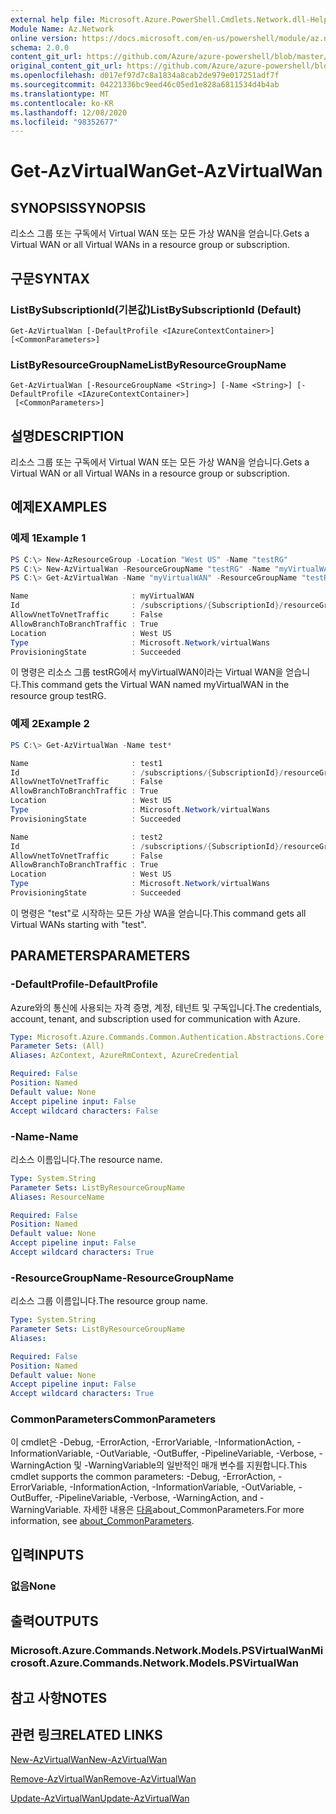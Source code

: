 ```yaml
---
external help file: Microsoft.Azure.PowerShell.Cmdlets.Network.dll-Help.xml
Module Name: Az.Network
online version: https://docs.microsoft.com/en-us/powershell/module/az.network/get-azvirtualwan
schema: 2.0.0
content_git_url: https://github.com/Azure/azure-powershell/blob/master/src/Network/Network/help/Get-AzVirtualWan.md
original_content_git_url: https://github.com/Azure/azure-powershell/blob/master/src/Network/Network/help/Get-AzVirtualWan.md
ms.openlocfilehash: d017ef97d7c8a1834a8cab2de979e017251adf7f
ms.sourcegitcommit: 04221336bc9eed46c05ed1e828a6811534d4b4ab
ms.translationtype: MT
ms.contentlocale: ko-KR
ms.lasthandoff: 12/08/2020
ms.locfileid: "98352677"
---
```

# <span data-ttu-id="46be8-101">Get-AzVirtualWan</span><span class="sxs-lookup"><span data-stu-id="46be8-101">Get-AzVirtualWan</span></span>

## <span data-ttu-id="46be8-102">SYNOPSIS</span><span class="sxs-lookup"><span data-stu-id="46be8-102">SYNOPSIS</span></span>
<span data-ttu-id="46be8-103">리소스 그룹 또는 구독에서 Virtual WAN 또는 모든 가상 WAN을 얻습니다.</span><span class="sxs-lookup"><span data-stu-id="46be8-103">Gets a Virtual WAN or all Virtual WANs in a resource group or subscription.</span></span>

## <span data-ttu-id="46be8-104">구문</span><span class="sxs-lookup"><span data-stu-id="46be8-104">SYNTAX</span></span>

### <span data-ttu-id="46be8-105">ListBySubscriptionId(기본값)</span><span class="sxs-lookup"><span data-stu-id="46be8-105">ListBySubscriptionId (Default)</span></span>
```
Get-AzVirtualWan [-DefaultProfile <IAzureContextContainer>] [<CommonParameters>]
```

### <span data-ttu-id="46be8-106">ListByResourceGroupName</span><span class="sxs-lookup"><span data-stu-id="46be8-106">ListByResourceGroupName</span></span>
```
Get-AzVirtualWan [-ResourceGroupName <String>] [-Name <String>] [-DefaultProfile <IAzureContextContainer>]
 [<CommonParameters>]
```

## <span data-ttu-id="46be8-107">설명</span><span class="sxs-lookup"><span data-stu-id="46be8-107">DESCRIPTION</span></span>
<span data-ttu-id="46be8-108">리소스 그룹 또는 구독에서 Virtual WAN 또는 모든 가상 WAN을 얻습니다.</span><span class="sxs-lookup"><span data-stu-id="46be8-108">Gets a Virtual WAN or all Virtual WANs in a resource group or subscription.</span></span>

## <span data-ttu-id="46be8-109">예제</span><span class="sxs-lookup"><span data-stu-id="46be8-109">EXAMPLES</span></span>

### <span data-ttu-id="46be8-110">예제 1</span><span class="sxs-lookup"><span data-stu-id="46be8-110">Example 1</span></span>

```powershell
PS C:\> New-AzResourceGroup -Location "West US" -Name "testRG" 
PS C:\> New-AzVirtualWan -ResourceGroupName "testRG" -Name "myVirtualWAN" -Location "West US" -AllowBranchToBranchTraffic $true
PS C:\> Get-AzVirtualWan -Name "myVirtualWAN" -ResourceGroupName "testRG"

Name                       : myVirtualWAN
Id                         : /subscriptions/{SubscriptionId}/resourceGroups/testRG/providers/Microsoft.Network/virtualWans/myVirtualWAN
AllowVnetToVnetTraffic     : False
AllowBranchToBranchTraffic : True
Location                   : West US
Type                       : Microsoft.Network/virtualWans
ProvisioningState          : Succeeded
```

<span data-ttu-id="46be8-111">이 명령은 리소스 그룹 testRG에서 myVirtualWAN이라는 Virtual WAN을 얻습니다.</span><span class="sxs-lookup"><span data-stu-id="46be8-111">This command gets the Virtual WAN named myVirtualWAN in the resource group testRG.</span></span>

### <span data-ttu-id="46be8-112">예제 2</span><span class="sxs-lookup"><span data-stu-id="46be8-112">Example 2</span></span>

```powershell
PS C:\> Get-AzVirtualWan -Name test*

Name                       : test1
Id                         : /subscriptions/{SubscriptionId}/resourceGroups/testRG/providers/Microsoft.Network/virtualWans/test1
AllowVnetToVnetTraffic     : False
AllowBranchToBranchTraffic : True
Location                   : West US
Type                       : Microsoft.Network/virtualWans
ProvisioningState          : Succeeded

Name                       : test2
Id                         : /subscriptions/{SubscriptionId}/resourceGroups/testRG/providers/Microsoft.Network/virtualWans/test2
AllowVnetToVnetTraffic     : False
AllowBranchToBranchTraffic : True
Location                   : West US
Type                       : Microsoft.Network/virtualWans
ProvisioningState          : Succeeded
```

<span data-ttu-id="46be8-113">이 명령은 "test"로 시작하는 모든 가상 WA을 얻습니다.</span><span class="sxs-lookup"><span data-stu-id="46be8-113">This command gets all Virtual WANs starting with "test".</span></span>

## <span data-ttu-id="46be8-114">PARAMETERS</span><span class="sxs-lookup"><span data-stu-id="46be8-114">PARAMETERS</span></span>

### <span data-ttu-id="46be8-115">-DefaultProfile</span><span class="sxs-lookup"><span data-stu-id="46be8-115">-DefaultProfile</span></span>
<span data-ttu-id="46be8-116">Azure와의 통신에 사용되는 자격 증명, 계정, 테넌트 및 구독입니다.</span><span class="sxs-lookup"><span data-stu-id="46be8-116">The credentials, account, tenant, and subscription used for communication with Azure.</span></span>

```yaml
Type: Microsoft.Azure.Commands.Common.Authentication.Abstractions.Core.IAzureContextContainer
Parameter Sets: (All)
Aliases: AzContext, AzureRmContext, AzureCredential

Required: False
Position: Named
Default value: None
Accept pipeline input: False
Accept wildcard characters: False
```

### <span data-ttu-id="46be8-117">-Name</span><span class="sxs-lookup"><span data-stu-id="46be8-117">-Name</span></span>
<span data-ttu-id="46be8-118">리소스 이름입니다.</span><span class="sxs-lookup"><span data-stu-id="46be8-118">The resource name.</span></span>

```yaml
Type: System.String
Parameter Sets: ListByResourceGroupName
Aliases: ResourceName

Required: False
Position: Named
Default value: None
Accept pipeline input: False
Accept wildcard characters: True
```

### <span data-ttu-id="46be8-119">-ResourceGroupName</span><span class="sxs-lookup"><span data-stu-id="46be8-119">-ResourceGroupName</span></span>
<span data-ttu-id="46be8-120">리소스 그룹 이름입니다.</span><span class="sxs-lookup"><span data-stu-id="46be8-120">The resource group name.</span></span>

```yaml
Type: System.String
Parameter Sets: ListByResourceGroupName
Aliases:

Required: False
Position: Named
Default value: None
Accept pipeline input: False
Accept wildcard characters: True
```

### <span data-ttu-id="46be8-121">CommonParameters</span><span class="sxs-lookup"><span data-stu-id="46be8-121">CommonParameters</span></span>
<span data-ttu-id="46be8-122">이 cmdlet은 -Debug, -ErrorAction, -ErrorVariable, -InformationAction, -InformationVariable, -OutVariable, -OutBuffer, -PipelineVariable, -Verbose, -WarningAction 및 -WarningVariable의 일반적인 매개 변수를 지원합니다.</span><span class="sxs-lookup"><span data-stu-id="46be8-122">This cmdlet supports the common parameters: -Debug, -ErrorAction, -ErrorVariable, -InformationAction, -InformationVariable, -OutVariable, -OutBuffer, -PipelineVariable, -Verbose, -WarningAction, and -WarningVariable.</span></span> <span data-ttu-id="46be8-123">자세한 내용은 [다음](http://go.microsoft.com/fwlink/?LinkID=113216)about_CommonParameters.</span><span class="sxs-lookup"><span data-stu-id="46be8-123">For more information, see [about_CommonParameters](http://go.microsoft.com/fwlink/?LinkID=113216).</span></span>

## <span data-ttu-id="46be8-124">입력</span><span class="sxs-lookup"><span data-stu-id="46be8-124">INPUTS</span></span>

### <span data-ttu-id="46be8-125">없음</span><span class="sxs-lookup"><span data-stu-id="46be8-125">None</span></span>

## <span data-ttu-id="46be8-126">출력</span><span class="sxs-lookup"><span data-stu-id="46be8-126">OUTPUTS</span></span>

### <span data-ttu-id="46be8-127">Microsoft.Azure.Commands.Network.Models.PSVirtualWan</span><span class="sxs-lookup"><span data-stu-id="46be8-127">Microsoft.Azure.Commands.Network.Models.PSVirtualWan</span></span>

## <span data-ttu-id="46be8-128">참고 사항</span><span class="sxs-lookup"><span data-stu-id="46be8-128">NOTES</span></span>

## <span data-ttu-id="46be8-129">관련 링크</span><span class="sxs-lookup"><span data-stu-id="46be8-129">RELATED LINKS</span></span>

[<span data-ttu-id="46be8-130">New-AzVirtualWan</span><span class="sxs-lookup"><span data-stu-id="46be8-130">New-AzVirtualWan</span></span>](./New-AzVirtualWan.md)

[<span data-ttu-id="46be8-131">Remove-AzVirtualWan</span><span class="sxs-lookup"><span data-stu-id="46be8-131">Remove-AzVirtualWan</span></span>](./Remove-AzVirtualWan.md)

[<span data-ttu-id="46be8-132">Update-AzVirtualWan</span><span class="sxs-lookup"><span data-stu-id="46be8-132">Update-AzVirtualWan</span></span>](./Update-AzVirtualWan.md)
